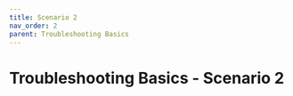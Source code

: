 ```yaml
---
title: Scenario 2
nav_order: 2
parent: Troubleshooting Basics
---
```


# Troubleshooting Basics - Scenario 2